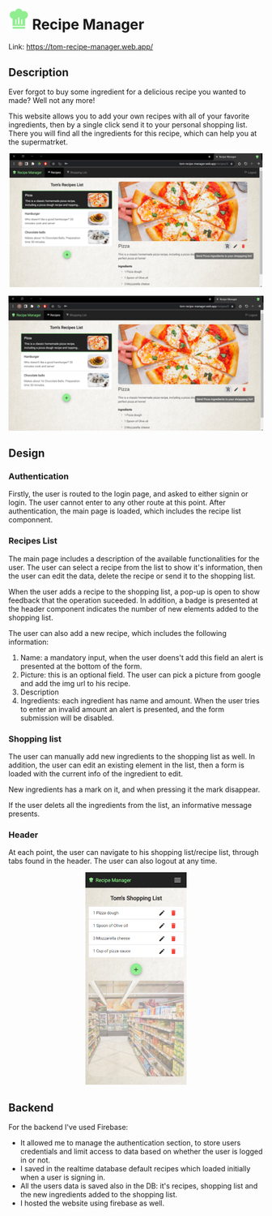 # <img src="src/recipe%20manager%20icon.png" width=40> Recipe Manager

Link: https://tom-recipe-manager.web.app/

## Description
Ever forgot to buy some ingredient for a delicious recipe you wanted to made? Well not any more! 

This website allows you to add your own recipes with all of your favorite ingredients, then by a single click send it to your personal shopping list. There you will find all the ingredients for this recipe, which can help you at the supermatrket.

<p align="center">
<img src="website pictures/recipes.png" width=500px>
</p>

![alt text](https://github.com/tom-nachum/RecipeManager/blob/master/website_pictures/recipes.png?raw=true)


## Design
### Authentication
Firstly, the user is routed to the login page, and asked to either signin or login. The user cannot enter to any other route at this point.
After authentication, the main page is loaded, which includes the recipe list componnent.

### Recipes List
 The main page includes a description of the available functionalities for the user. 
 The user can select a recipe from the list to show it's information, then the user can edit the data, delete the recipe or send it to the shopping list. 

 When the user adds a recipe to the shopping list, a pop-up is open to show feedback that the operation suceeded. In addition, a badge is presented at the header component indicates the number of new elements added to the shopping list. 

 The user can also add a new recipe, which includes the following information:
 
 1. Name: a mandatory input, when the user doens't add this field an alert is presented at the bottom of the form. 
 2. Picture: this is an optional field. The user can pick a picture from google and add the img url to his recipe. 
 3. Description
 4. Ingredients: each ingredient has name and amount. When the user tries to enter an invalid amount an alert is presented, and the form submission will be disabled.

### Shopping list
The user can manually add new ingredients to the shopping list as well. In addition, the user can edit an existing element in the list, then a form is loaded with the current info of the ingredient to edit. 

New ingredients has a mark on it, and when pressing it the mark disappear.

If the user delets all the ingredients from the list, an informative message presents. 

### Header 
At each point, the user can navigate to his shopping list/recipe list, through tabs found in the header. The user can also logout at any time. 

<p align="center">
    <img src="website pictures/mobile shopping list.png" width=200px >
</p>

## Backend
For the backend I've used Firebase:
*  It allowed me to manage the authentication section, to store users credentials and limit access to data based on whether the user is logged in or not. 
* I saved in the realtime database default recipes which loaded initially when a user is signing in. 
* All the users data is saved also in the DB: it's recipes, shopping list and the new ingredients added to the shopping list. 
* I hosted the website using firebase as well. 
